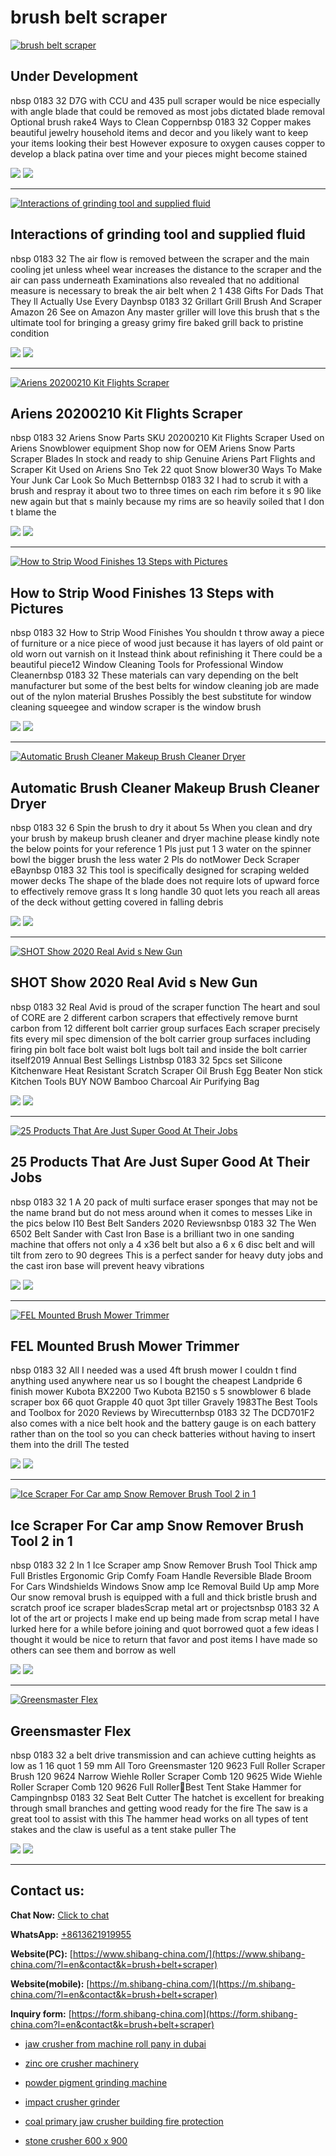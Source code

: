 # brush belt scraper

<a href="https://swt.shibang-china.com/?l=en&img&k=brush+belt+scraper" target="_blank">![brush belt scraper](http://static.shibang-china.com/all-800x300/680.jpg)</a>

## Under Development
nbsp 0183 32 D7G with CCU and 435 pull scraper would be nice especially with angle blade that could be removed as most jobs dictated blade removal Optional brush rake4 Ways to Clean Coppernbsp 0183 32 Copper makes beautiful jewelry household items and decor and you likely want to keep your items looking their best However exposure to oxygen causes copper to develop a black patina over time and your pieces might become stained


<a href="https://whatsapp.shibangsoft.com/WhatsApp.php" target="_blank" title="WhatsApp">![](http://static.shibang-china.com/icon/whatsapp.png)</a> <a href="https://swt.shibang-china.com/?l=en&icon&k=brush+belt+scraper" target="_blank">![](http://static.shibang-china.com/icon/chat-en.png)</a>

---

<a href="https://swt.shibang-china.com/?l=en&img&k=brush+belt+scraper" target="_blank">![Interactions of grinding tool and supplied fluid](http://static.shibang-china.com/all-800x300/274.jpg)</a>

## Interactions of grinding tool and supplied fluid
nbsp 0183 32 The air flow is removed between the scraper and the main cooling jet unless wheel wear increases the distance to the scraper and the air can pass underneath Examinations also revealed that no additional measure is necessary to break the air belt when 2 1 438 Gifts For Dads That They ll Actually Use Every Daynbsp 0183 32 Grillart Grill Brush And Scraper Amazon 26 See on Amazon Any master griller will love this brush that s the ultimate tool for bringing a greasy grimy fire baked grill back to pristine condition


<a href="https://whatsapp.shibangsoft.com/WhatsApp.php" target="_blank" title="WhatsApp">![](http://static.shibang-china.com/icon/whatsapp.png)</a> <a href="https://swt.shibang-china.com/?l=en&icon&k=brush+belt+scraper" target="_blank">![](http://static.shibang-china.com/icon/chat-en.png)</a>

---

<a href="https://swt.shibang-china.com/?l=en&img&k=brush+belt+scraper" target="_blank">![Ariens 20200210 Kit Flights Scraper](http://static.shibang-china.com/all-800x300/574.jpg)</a>

## Ariens 20200210 Kit Flights Scraper
nbsp 0183 32 Ariens Snow Parts SKU 20200210 Kit Flights Scraper Used on Ariens Snowblower equipment Shop now for OEM Ariens Snow Parts Scraper Blades In stock and ready to ship Genuine Ariens Part Flights and Scraper Kit Used on Ariens Sno Tek 22 quot Snow blower30 Ways To Make Your Junk Car Look So Much Betternbsp 0183 32 I had to scrub it with a brush and respray it about two to three times on each rim before it s 90 like new again but that s mainly because my rims are so heavily soiled that I don t blame the


<a href="https://whatsapp.shibangsoft.com/WhatsApp.php" target="_blank" title="WhatsApp">![](http://static.shibang-china.com/icon/whatsapp.png)</a> <a href="https://swt.shibang-china.com/?l=en&icon&k=brush+belt+scraper" target="_blank">![](http://static.shibang-china.com/icon/chat-en.png)</a>

---

<a href="https://swt.shibang-china.com/?l=en&img&k=brush+belt+scraper" target="_blank">![How to Strip Wood Finishes 13 Steps with Pictures](http://static.shibang-china.com/all-800x300/280.jpg)</a>

## How to Strip Wood Finishes 13 Steps with Pictures
nbsp 0183 32 How to Strip Wood Finishes You shouldn t throw away a piece of furniture or a nice piece of wood just because it has layers of old paint or old worn out varnish on it Instead think about refinishing it There could be a beautiful piece12 Window Cleaning Tools for Professional Window Cleanernbsp 0183 32 These materials can vary depending on the belt manufacturer but some of the best belts for window cleaning job are made out of the nylon material Brushes Possibly the best substitute for window cleaning squeegee and window scraper is the window brush


<a href="https://whatsapp.shibangsoft.com/WhatsApp.php" target="_blank" title="WhatsApp">![](http://static.shibang-china.com/icon/whatsapp.png)</a> <a href="https://swt.shibang-china.com/?l=en&icon&k=brush+belt+scraper" target="_blank">![](http://static.shibang-china.com/icon/chat-en.png)</a>

---

<a href="https://swt.shibang-china.com/?l=en&img&k=brush+belt+scraper" target="_blank">![Automatic Brush Cleaner Makeup Brush Cleaner Dryer](http://static.shibang-china.com/all-800x300/1353.jpg)</a>

## Automatic Brush Cleaner Makeup Brush Cleaner Dryer
nbsp 0183 32 6 Spin the brush to dry it about 5s When you clean and dry your brush by makeup brush cleaner and dryer machine please kindly note the below points for your reference 1 Pls just put 1 3 water on the spinner bowl the bigger brush the less water 2 Pls do notMower Deck Scraper eBaynbsp 0183 32 This tool is specifically designed for scraping welded mower decks The shape of the blade does not require lots of upward force to effectively remove grass It s long handle 30 quot lets you reach all areas of the deck without getting covered in falling debris


<a href="https://whatsapp.shibangsoft.com/WhatsApp.php" target="_blank" title="WhatsApp">![](http://static.shibang-china.com/icon/whatsapp.png)</a> <a href="https://swt.shibang-china.com/?l=en&icon&k=brush+belt+scraper" target="_blank">![](http://static.shibang-china.com/icon/chat-en.png)</a>

---

<a href="https://swt.shibang-china.com/?l=en&img&k=brush+belt+scraper" target="_blank">![SHOT Show 2020 Real Avid s New Gun](http://static.shibang-china.com/all-800x300/1021.jpg)</a>

## SHOT Show 2020 Real Avid s New Gun
nbsp 0183 32 Real Avid is proud of the scraper function The heart and soul of CORE are 2 different carbon scrapers that effectively remove burnt carbon from 12 different bolt carrier group surfaces Each scraper precisely fits every mil spec dimension of the bolt carrier group surfaces including firing pin bolt face bolt waist bolt lugs bolt tail and inside the bolt carrier itself2019 Annual Best Sellings Listnbsp 0183 32 5pcs set Silicone Kitchenware Heat Resistant Scratch Scraper Oil Brush Egg Beater Non stick Kitchen Tools BUY NOW Bamboo Charcoal Air Purifying Bag


<a href="https://whatsapp.shibangsoft.com/WhatsApp.php" target="_blank" title="WhatsApp">![](http://static.shibang-china.com/icon/whatsapp.png)</a> <a href="https://swt.shibang-china.com/?l=en&icon&k=brush+belt+scraper" target="_blank">![](http://static.shibang-china.com/icon/chat-en.png)</a>

---

<a href="https://swt.shibang-china.com/?l=en&img&k=brush+belt+scraper" target="_blank">![25 Products That Are Just Super Good At Their Jobs](http://static.shibang-china.com/all-800x300/1116.jpg)</a>

## 25 Products That Are Just Super Good At Their Jobs
nbsp 0183 32 1 A 20 pack of multi surface eraser sponges that may not be the name brand but do not mess around when it comes to messes Like in the pics below I10 Best Belt Sanders 2020 Reviewsnbsp 0183 32 The Wen 6502 Belt Sander with Cast Iron Base is a brilliant two in one sanding machine that offers not only a 4 x36 belt but also a 6 x 6 disc belt and will tilt from zero to 90 degrees This is a perfect sander for heavy duty jobs and the cast iron base will prevent heavy vibrations


<a href="https://whatsapp.shibangsoft.com/WhatsApp.php" target="_blank" title="WhatsApp">![](http://static.shibang-china.com/icon/whatsapp.png)</a> <a href="https://swt.shibang-china.com/?l=en&icon&k=brush+belt+scraper" target="_blank">![](http://static.shibang-china.com/icon/chat-en.png)</a>

---

<a href="https://swt.shibang-china.com/?l=en&img&k=brush+belt+scraper" target="_blank">![FEL Mounted Brush Mower Trimmer](http://static.shibang-china.com/all-800x300/317.jpg)</a>

## FEL Mounted Brush Mower Trimmer
nbsp 0183 32 All I needed was a used 4ft brush mower I couldn t find anything used anywhere near us so I bought the cheapest Landpride 6 finish mower Kubota BX2200 Two Kubota B2150 s 5 snowblower 6 blade scraper box 66 quot Grapple 40 quot 3pt tiller Gravely 1983The Best Tools and Toolbox for 2020 Reviews by Wirecutternbsp 0183 32 The DCD701F2 also comes with a nice belt hook and the battery gauge is on each battery rather than on the tool so you can check batteries without having to insert them into the drill The tested


<a href="https://whatsapp.shibangsoft.com/WhatsApp.php" target="_blank" title="WhatsApp">![](http://static.shibang-china.com/icon/whatsapp.png)</a> <a href="https://swt.shibang-china.com/?l=en&icon&k=brush+belt+scraper" target="_blank">![](http://static.shibang-china.com/icon/chat-en.png)</a>

---

<a href="https://swt.shibang-china.com/?l=en&img&k=brush+belt+scraper" target="_blank">![Ice Scraper For Car amp Snow Remover Brush Tool 2 in 1](http://static.shibang-china.com/all-800x300/195.jpg)</a>

## Ice Scraper For Car amp Snow Remover Brush Tool 2 in 1
nbsp 0183 32 2 In 1 Ice Scraper amp Snow Remover Brush Tool Thick amp Full Bristles Ergonomic Grip Comfy Foam Handle Reversible Blade Broom For Cars Windshields Windows Snow amp Ice Removal Build Up amp More Our snow removal brush is equipped with a full and thick bristle brush and scratch proof ice scraper bladesScrap metal art or projectsnbsp 0183 32 A lot of the art or projects I make end up being made from scrap metal I have lurked here for a while before joining and quot borrowed quot a few ideas I thought it would be nice to return that favor and post items I have made so others can see them and borrow as well


<a href="https://whatsapp.shibangsoft.com/WhatsApp.php" target="_blank" title="WhatsApp">![](http://static.shibang-china.com/icon/whatsapp.png)</a> <a href="https://swt.shibang-china.com/?l=en&icon&k=brush+belt+scraper" target="_blank">![](http://static.shibang-china.com/icon/chat-en.png)</a>

---

<a href="https://swt.shibang-china.com/?l=en&img&k=brush+belt+scraper" target="_blank">![Greensmaster Flex](http://static.shibang-china.com/all-800x300/1395.jpg)</a>

## Greensmaster Flex
nbsp 0183 32 a belt drive transmission and can achieve cutting heights as low as 1 16 quot 1 59 mm All Toro Greensmaster 120 9623 Full Roller Scraper Brush 120 9624 Narrow Wiehle Roller Scraper Comb 120 9625 Wide Wiehle Roller Scraper Comb 120 9626 Full Roller🥇Best Tent Stake Hammer for Campingnbsp 0183 32 Seat Belt Cutter The hatchet is excellent for breaking through small branches and getting wood ready for the fire The saw is a great tool to assist with this The hammer head works on all types of tent stakes and the claw is useful as a tent stake puller The


<a href="https://whatsapp.shibangsoft.com/WhatsApp.php" target="_blank" title="WhatsApp">![](http://static.shibang-china.com/icon/whatsapp.png)</a> <a href="https://swt.shibang-china.com/?l=en&icon&k=brush+belt+scraper" target="_blank">![](http://static.shibang-china.com/icon/chat-en.png)</a>

---
## Contact us:

**Chat Now:** [Click to chat](https://swt.shibang-china.com?l=en&contact&k=brush+belt+scraper)

**WhatsApp:**  [+8613621919955](https://whatsapp.shibangsoft.com/WhatsApp.php)

**Website(PC):** [https://www.shibang-china.com/](https://www.shibang-china.com/?l=en&contact&k=brush+belt+scraper)

**Website(mobile):** [https://m.shibang-china.com/](https://m.shibang-china.com/?l=en&contact&k=brush+belt+scraper)

**Inquiry form:** [https://form.shibang-china.com](https://form.shibang-china.com?l=en&contact&k=brush+belt+scraper)

* [jaw crusher from machine roll pany in dubai](../170/jaw%20crusher%20from%20machine%20roll%20pany%20in%20dubai.md)

* [zinc ore crusher machinery](../168/zinc%20ore%20crusher%20machinery.md)

* [powder pigment grinding machine](../161/powder%20pigment%20grinding%20machine.md)

* [impact crusher grinder](../169/impact%20crusher%20grinder.md)

* [coal primary jaw crusher building fire protection](../165/coal%20primary%20jaw%20crusher%20building%20fire%20protection.md)

* [stone crusher 600 x 900](../170/stone%20crusher%20600%20x%20900.md)
